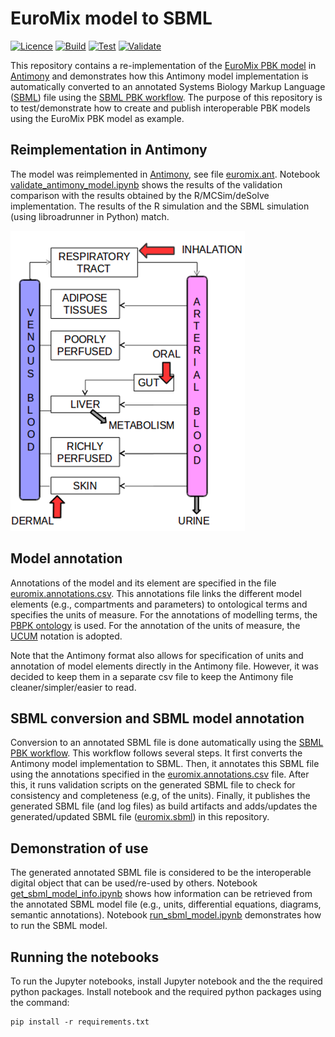 # EuroMix model to SBML

[![Licence](https://img.shields.io/github/license/rivm-syso/euromix-to-sbml)](https://github.com/rivm-syso/euromix-to-sbml/blob/main/LICENSE)
[![Build](https://img.shields.io/github/actions/workflow/status/rivm-syso/euromix-to-sbml/build.yml?label=build)](https://github.com/rivm-syso/euromix-to-sbml/actions/workflows/build.yml)
[![Test](https://img.shields.io/github/actions/workflow/status/rivm-syso/euromix-to-sbml/test.yml?label=test)](https://github.com/rivm-syso/euromix-to-sbml/actions/workflows/test.yml)
[![Validate](https://img.shields.io/github/actions/workflow/status/rivm-syso/euromix-to-sbml/validate.yml?label=validate)](https://github.com/rivm-syso/euromix-to-sbml/actions/workflows/validate.yml)

This repository contains a re-implementation of the [EuroMix PBK model](https://doi.org/10.1016/j.fct.2020.111440) in [Antimony](https://tellurium.readthedocs.io/en/latest/antimony.html) and demonstrates how this Antimony model implementation is automatically converted to an annotated Systems Biology Markup Language ([SBML](https://sbml.org/)) file using the [SBML PBK workflow](https://github.com/jwkruisselbrink/sbml-pbk-workflow). The purpose of this repository is to test/demonstrate how to create and publish interoperable PBK models using the EuroMix PBK model as example.

## Reimplementation in Antimony

The model was reimplemented in [Antimony](https://tellurium.readthedocs.io/en/latest/antimony.html), see file [euromix.ant](model/euromix.ant). Notebook [validate_antimony_model.ipynb](notebooks/validate_antimony_model.ipynb) shows the results of the validation comparison with the results obtained by the R/MCSim/deSolve implementation. The results of the R simulation and the SBML simulation (using libroadrunner in Python) match.

![Model diagram of the EuroMix PBK model](euromix-pbk-model.png)

## Model annotation

Annotations of the model and its element are specified in the file [euromix.annotations.csv](model/euromix.annotations.csv). This annotations file links the different model elements (e.g., compartments and parameters) to ontological terms and specifies the units of measure. For the annotations of modelling terms, the [PBPK ontology](http://obofoundry.org/ontology/pbpko) is used. For the annotation of the units of measure, the [UCUM](https://ucum.org/) notation is adopted.

Note that the Antimony format also allows for specification of units and annotation of model elements directly in the Antimony file. However, it was decided to keep them in a separate csv file to keep the Antimony file cleaner/simpler/easier to read.

## SBML conversion and SBML model annotation

Conversion to an annotated SBML file is done automatically using the [SBML PBK workflow](https://github.com/jwkruisselbrink/sbml-pbk-workflow). This workflow follows several steps. It first converts the Antimony model implementation to SBML. Then, it annotates this SBML file using the annotations specified in the [euromix.annotations.csv](model/euromix.annotations.csv) file. After this, it runs validation scripts on the generated SBML file to check for consistency and completeness (e.g, of the units). Finally, it publishes the generated SBML file (and log files) as build artifacts and adds/updates the generated/updated SBML file ([euromix.sbml](model/euromix.sbml)) in this repository.

## Demonstration of use

The generated annotated SBML file is considered to be the interoperable digital object that can be used/re-used by others. Notebook [get_sbml_model_info.ipynb](notebooks/get_sbml_model_info.ipynb) shows how information can be retrieved from the annotated SBML model file (e.g., units, differential equations, diagrams, semantic annotations). Notebook [run_sbml_model.ipynb](notebooks/run_sbml_model.ipynb) demonstrates how to run the SBML model.

## Running the notebooks

To run the Jupyter notebooks, install Jupyter notebook and the the required python packages. Install notebook and the required python packages using the command:

```
pip install -r requirements.txt
```
